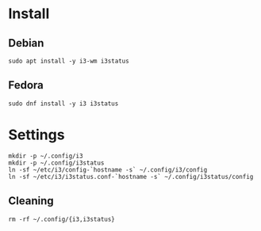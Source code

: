 # Install

## Debian
```
sudo apt install -y i3-wm i3status
```

## Fedora
```
sudo dnf install -y i3 i3status
```

# Settings
```
mkdir -p ~/.config/i3
mkdir -p ~/.config/i3status
ln -sf ~/etc/i3/config-`hostname -s` ~/.config/i3/config
ln -sf ~/etc/i3/i3status.conf-`hostname -s` ~/.config/i3status/config
```

## Cleaning
```
rm -rf ~/.config/{i3,i3status}
```
